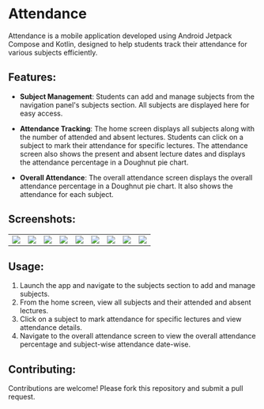 # Attendance

Attendance is a mobile application developed using Android Jetpack Compose and Kotlin, designed to help students track their attendance for various subjects efficiently.

## Features:

- **Subject Management**: Students can add and manage subjects from the navigation panel's subjects section. All subjects are displayed here for easy access.

- **Attendance Tracking**: The home screen displays all subjects along with the number of attended and absent lectures. Students can click on a subject to mark their attendance for specific lectures. The attendance screen also shows the present and absent lecture dates and displays the attendance percentage in a Doughnut pie chart.

- **Overall Attendance**: The overall attendance screen displays the overall attendance percentage in a Doughnut pie chart. It also shows the attendance for each subject.

## Screenshots:
<table>
  <tr>
    <td><image src="/screenshots/Name.jpg"></td>
    <td><image src="/screenshots/Home.jpg"></td>
    <td><image src="/screenshots/NavigationDrawer.jpg"></td>
    <td><image src="/screenshots/AddSubject.jpg"></td>
    <td><image src="/screenshots/AddSubjectName.jpg"></td>
    <td><image src="/screenshots/SubjectAttendance.jpg"></td>
    <td><image src="/screenshots/AddAttendance.jpg"></td>
    <td><image src="/screenshots/DeleteSubject.jpg"></td>
    <td><image src="/screenshots/OverallAttendance.jpg"></td>
  </tr>
</table>


## Usage:

1. Launch the app and navigate to the subjects section to add and manage subjects.
2. From the home screen, view all subjects and their attended and absent lectures.
3. Click on a subject to mark attendance for specific lectures and view attendance details.
4. Navigate to the overall attendance screen to view the overall attendance percentage and subject-wise attendance date-wise.

## Contributing:

Contributions are welcome! Please fork this repository and submit a pull request.
